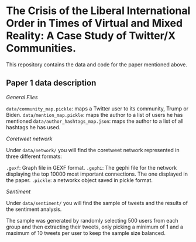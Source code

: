 # The Crisis of the Liberal International Order in Times of Virtual and Mixed Reality: A Case Study of Twitter/X Communities.

This repository contains the data and code for the paper mentioned above.

## Paper 1 data description

*General Files*

`data/community_map.pickle`: maps a Twitter user to its community, Trump or Biden.
`data/mention_map.pickle`: maps the author to a list of users he has mentioned
`data/author_hashtags_map.json`: maps the author to a list of all hashtags he has used.

*Coretweet network*

Under `data/network/` you will find the coretweet network represented in three different formats:

`.gexf`: Graph file in GEXF format.
`.gephi`: The gephi file for the network displaying the top 10000 most important connections. The one displayed in the paper.
`.pickle`: a networkx object saved in pickle format.

*Sentiment*

Under `data/sentiment/` you will find the sample of tweets and the results of the sentiment analysis.

The sample was generated by randomly selecting 500 users from each group and then extracting their tweets, only picking a minimum of 1 and a maximum of 10 tweets per user to keep the sample size balanced.